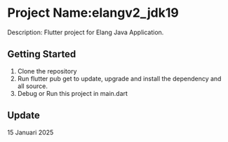 # Project Name:elangv2_jdk19
Description: Flutter project for Elang Java Application.

## Getting Started
1. Clone the repository
2. Run flutter pub get to update, upgrade and install the dependency and all source.
3. Debug or Run this project in main.dart

## Update
15 Januari 2025